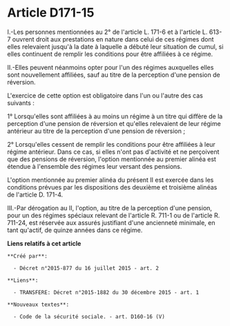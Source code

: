 # Article D171-15

I.-Les personnes mentionnées au 2° de l'article L. 171-6 et à l'article L. 613-7 ouvrent droit aux prestations en nature dans
celui de ces régimes dont elles relevaient jusqu'à la date à laquelle a débuté leur situation de cumul, si elles continuent
de remplir les conditions pour être affiliées à ce régime. 

II.-Elles peuvent néanmoins opter pour l'un des régimes auxquelles elles sont nouvellement affiliées, sauf au titre de la
perception d'une pension de réversion. 

L'exercice de cette option est obligatoire dans l'un ou l'autre des cas suivants : 

1° Lorsqu'elles sont affiliées à au moins un régime à un titre qui diffère de la perception d'une pension de réversion et
qu'elles relevaient de leur régime antérieur au titre de la perception d'une pension de réversion ; 

2° Lorsqu'elles cessent de remplir les conditions pour être affiliées à leur régime antérieur. Dans ce cas, si elles n'ont
pas d'activité et ne perçoivent que des pensions de réversion, l'option mentionnée au premier alinéa est étendue à l'ensemble
des régimes leur versant des pensions. 

L'option mentionnée au premier alinéa du présent II est exercée dans les conditions prévues par les dispositions des deuxième
et troisième alinéas de l'article D. 171-4. 

III.-Par dérogation au II, l'option, au titre de la perception d'une pension, pour un des régimes spéciaux relevant de
l'article R. 711-1 ou de l'article R. 711-24, est réservée aux assurés justifiant d'une ancienneté minimale, en tant
qu'actif, de quinze années dans ce régime.

**Liens relatifs à cet article**

	**Créé par**:

	  - Décret n°2015-877 du 16 juillet 2015 - art. 2

	**Liens**:

	  - TRANSFERE: Décret n°2015-1882 du 30 décembre 2015 - art. 1

	**Nouveaux textes**:

	  - Code de la sécurité sociale. - art. D160-16 (V)
